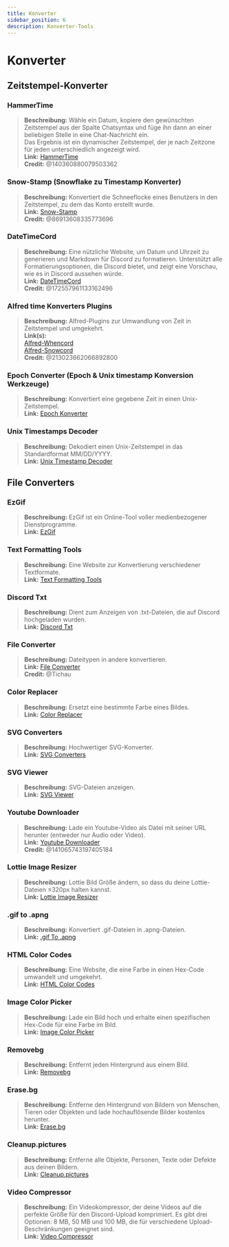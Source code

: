 ```yaml
---
title: Konverter
sidebar_position: 6
description: Konverter-Tools
---
```


# Konverter
## Zeitstempel-Konverter 
### **HammerTime**
> __Beschreibung:__ Wähle ein Datum, kopiere den gewünschten Zeitstempel aus der Spalte Chatsyntax und füge ihn dann an einer beliebigen Stelle in eine Chat-Nachricht ein.   <br/>
Das Ergebnis ist ein dynamischer Zeitstempel, der je nach Zeitzone für jeden unterschiedlich angezeigt wird.   <br/>
__Link:__ [HammerTime](https://hammertime.djdavid98.art/)   <br/>
__Credit:__ @140360880079503362

### **Snow-Stamp (Snowflake zu Timestamp Konverter)** 
> __Beschreibung:__ Konvertiert die Schneeflocke eines Benutzers in den Zeitstempel, zu dem das Konto erstellt wurde.   <br/>
__Link:__ [Snow-Stamp](https://snowsta.mp/)   <br/>
__Credit:__ @86913608335773696

### **DateTimeCord** 
> __Beschreibung:__ Eine nützliche Website, um Datum und Uhrzeit zu generieren und Markdown für Discord zu formatieren. Unterstützt alle Formatierungsoptionen, die Discord bietet, und zeigt eine Vorschau, wie es in Discord aussehen würde.   <br/>
__Link:__ [DateTimeCord](https://datetimecord.rauf.wtf/)  <br/>
__Credit:__ @172557961133162496

### **Alfred time Konverters Plugins**
> __Beschreibung:__ Alfred-Plugins zur Umwandlung von Zeit in Zeitstempel und umgekehrt.   <br/>
__Link(s):__   <br/>
[Alfred-Whencord](https://github.com/HilbertGilbertson/alfred-whencord)   <br/>
[Alfred-Snowcord](https://github.com/HilbertGilbertson/alfred-snowcord)   <br/>
__Credit:__ @213023662066892800

### **Epoch Converter (Epoch & Unix timestamp Konversion Werkzeuge)**
> __Beschreibung:__ Konvertiert eine gegebene Zeit in einen Unix-Zeitstempel.   <br/>
__Link:__ [Epoch Konverter](https://www.epochconverter.com/) 

### **Unix Timestamps Decoder**
> __Beschreibung:__ Dekodiert einen Unix-Zeitstempel in das Standardformat MM/DD/YYYY.   <br/>
__Link:__ [Unix Timestamp Decoder](https://www.unixtimestamp.com/)

## File Converters 

### **EzGif**
> __Beschreibung:__ EzGif ist ein Online-Tool voller medienbezogener Dienstprogramme.  <br/>
__Link:__ [EzGif](https://ezgif.com)

### **Text Formatting Tools**
> __Beschreibung:__ Eine Website zur Konvertierung verschiedener Textformate.   <br/>
__Link:__ [Text Formatting Tools](http://www.unit-conversion.info/texttools/)

### **Discord Txt**
> __Beschreibung:__ Dient zum Anzeigen von .txt-Dateien, die auf Discord hochgeladen wurden.   <br/>
__Link:__ [Discord Txt](https://txt.discord.website/)

### **File Converter**
> __Beschreibung:__ Dateitypen in andere konvertieren.   <br/>
__Link:__ [File Converter](https://github.com/Tichau/FileConverter)   <br/>
__Credit:__ @Tichau

### **Color Replacer**
> __Beschreibung:__ Ersetzt eine bestimmte Farbe eines Bildes.  <br/>
__Link:__ [Color Replacer](https://www2.lunapic.com/editor/?action=replace-color)

### **SVG Converters**
> __Beschreibung:__ Hochwertiger SVG-Konverter.  <br/>
__Link:__ [SVG Converters](https://picsvg.com/)

### **SVG Viewer**
> __Beschreibung:__ SVG-Dateien anzeigen.   <br/>
__Link:__ [SVG Viewer](https://www.svgviewer.dev/)

### **Youtube Downloader**
> __Beschreibung:__ Lade ein Youtube-Video als Datei mit seiner URL herunter (entweder nur Audio oder Video). <br/>
__Link:__ [Youtube Downloader](http://youtube.tpcstld.me/) <br/>
__Credit:__ @141065743197405184

### **Lottie Image Resizer**
> __Beschreibung:__ Lottie Bild Größe ändern, so dass du deine Lottie-Dateien ≤320px halten kannst.   <br/>
__Link:__ [Lottie Image Resizer](https://lottieresizer.tech/)

### **.gif to .apng**
> __Beschreibung:__ Konvertiert .gif-Dateien in .apng-Dateien.   <br/>
__Link:__ [.gif To .apng](https://www.freeconvert.com/convert/gif-to-apng)

### **HTML Color Codes**
> __Beschreibung:__ Eine Website, die eine Farbe in einen Hex-Code umwandelt und umgekehrt.   <br/>
__Link:__ [HTML Color Codes](https://htmlcolorcodes.com/)

### **Image Color Picker**
> __Beschreibung:__ Lade ein Bild hoch und erhalte einen spezifischen Hex-Code für eine Farbe im Bild.   <br/>
__Link:__ [Image Color Picker](https://imagecolorpicker.com/)

### **Removebg**
 > __Beschreibung:__ Entfernt jeden Hintergrund aus einem Bild.   <br/>
 __Link:__ [Removebg](https://www.remove.bg/upload)

### **Erase.bg**
> __Beschreibung:__ Entferne den Hintergrund von Bildern von Menschen, Tieren oder Objekten und lade hochauflösende Bilder kostenlos herunter.   <br/>
__Link:__ [Erase.bg](https://www.erase.bg/)

### **Cleanup.pictures**
> __Beschreibung:__ Entferne alle Objekte, Personen, Texte oder Defekte aus deinen Bildern.   <br/>
__Link:__ [Cleanup.pictures](https://cleanup.pictures/)

### **Video Compressor**
> __Beschreibung:__ Ein Videokompressor, der deine Videos auf die perfekte Größe für den Discord-Upload komprimiert. Es gibt drei Optionen: 8 MB, 50 MB und 100 MB, die für verschiedene Upload-Beschränkungen geeignet sind.   <br/>
__Link:__ [Video Compressor](https://8mb.video/)
